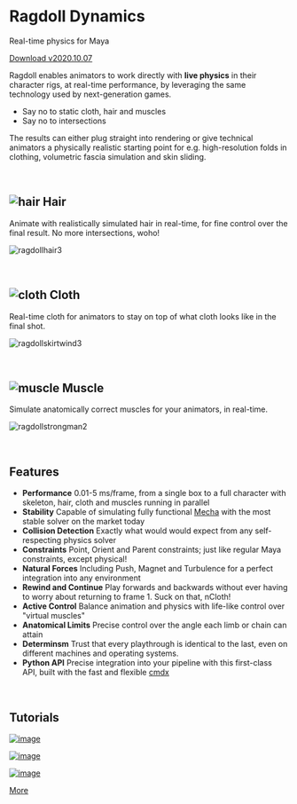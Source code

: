 # Ragdoll Dynamics

Real-time physics for Maya

<a class="button" href="download">Download v2020.10.07</a>

Ragdoll enables animators to work directly with **live physics** in their character rigs, at real-time performance, by leveraging the same technology used by next-generation games.

- Say no to static cloth, hair and muscles
- Say no to intersections

The results can either plug straight into rendering or give technical animators a physically realistic starting point for e.g. high-resolution folds in clothing, volumetric fascia simulation and skin sliding.

<br>


## ![hair](https://user-images.githubusercontent.com/47274066/95461849-9cffe280-096e-11eb-8a7a-f2152a4ea30e.png) Hair

Animate with realistically simulated hair in real-time, for fine control over the final result. No more intersections, woho!

![ragdollhair3](https://user-images.githubusercontent.com/2152766/95451343-8f8f2c00-095f-11eb-9f43-9880e5871d59.gif)

<br>

## ![cloth](https://user-images.githubusercontent.com/47274066/95461823-95d8d480-096e-11eb-96d8-04daf71690dc.png) Cloth

Real-time cloth for animators to stay on top of what cloth looks like in the final shot.

![ragdollskirtwind3](https://user-images.githubusercontent.com/2152766/95451361-94ec7680-095f-11eb-8656-a47232c64bdd.gif)

<br>

## ![muscle](https://user-images.githubusercontent.com/47274066/95461832-983b2e80-096e-11eb-9b9e-b2eb90bc66bd.png) Muscle

Simulate anatomically correct muscles for your animators, in real-time.

![ragdollstrongman2](https://user-images.githubusercontent.com/2152766/95451419-a6ce1980-095f-11eb-85cc-1a8c52ceb179.gif)

<br>

## Features

- **Performance** 0.01-5 ms/frame, from a single box to a full character with skeleton, hair, cloth and muscles running in parallel
- **Stability** Capable of simulating fully functional [Mecha](https://en.wikipedia.org/wiki/Mecha) with the most stable solver on the market today
- **Collision Detection** Exactly what would would expect from any self-respecting physics solver
- **Constraints** Point, Orient and Parent constraints; just like regular Maya constraints, except physical!
- **Natural Forces** Including Push, Magnet and Turbulence for a perfect integration into any environment
- **Rewind and Continue** Play forwards and backwards without ever having to worry about returning to frame 1. Suck on that, nCloth!
- **Active Control** Balance animation and physics with life-like control over "virtual muscles"
- **Anatomical Limits** Precise control over the angle each limb or chain can attain
- **Determinsm** Trust that every playthrough is identical to the last, even on different machines and operating systems.
- **Python API** Precise integration into your pipeline with this first-class API, built with the fast and flexible [cmdx](https://github.com/mottosso/cmdx)

<br>

## Tutorials

[![image](https://user-images.githubusercontent.com/47274066/95450416-2c50ca00-095e-11eb-90c9-a3c671f99c58.png)](https://youtu.be/mJFRmRGthMw)

[![image](https://user-images.githubusercontent.com/47274066/95450438-3377d800-095e-11eb-856c-94b6d634fbdb.png)](https://youtu.be/HsyCGfuim0k)

[![image](https://user-images.githubusercontent.com/47274066/95450452-383c8c00-095e-11eb-82b0-09954e2c706c.png)](https://youtu.be/sKESMr5lyz0)

<a class="button" href="howto">More</a>
